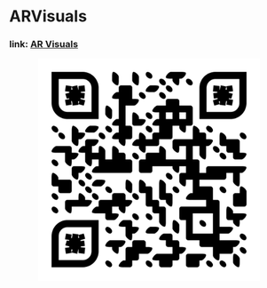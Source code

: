 # ARVisuals

<p align="center">

### **link**: [**AR Visuals**](https://okhko.github.io/ARVisuals)

</p>

<p align="center">

<img src="https://raw.githubusercontent.com/okhko/ARVisuals/main/qr-code.png" width="400" height="400" alt="qr-code">

</p>

